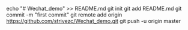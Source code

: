 echo "# Wechat_demo" >> README.md
git init
git add README.md
git commit -m "first commit"
git remote add origin https://github.com/strivezc/Wechat_demo.git
git push -u origin master
                